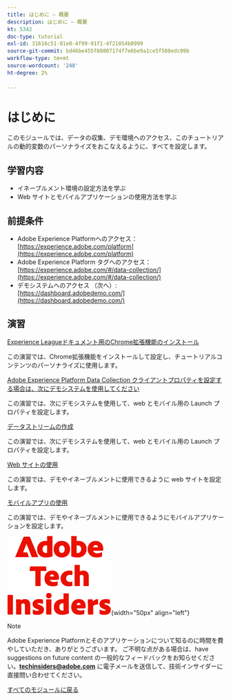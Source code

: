 ```yaml
---
title: はじめに – 概要
description: はじめに – 概要
kt: 5342
doc-type: tutorial
exl-id: 31616c51-01e0-4f99-91f1-4f21054b0999
source-git-commit: bd46be455f88007174f7e6be9a1ce5f508edc09b
workflow-type: tm+mt
source-wordcount: '248'
ht-degree: 2%

---
```


# はじめに

このモジュールでは、データの収集、デモ環境へのアクセス、このチュートリアルの動的変数のパーソナライズをおこなえるように、すべてを設定します。

## 学習内容

- イネーブルメント環境の設定方法を学ぶ
- Web サイトとモバイルアプリケーションの使用方法を学ぶ

## 前提条件

- Adobe Experience Platformへのアクセス：[https://experience.adobe.com/platform](https://experience.adobe.com/platform)
- Adobe Experience Platform タグへのアクセス：[https://experience.adobe.com/#/data-collection/](https://experience.adobe.com/#/data-collection/)
- デモシステムへのアクセス （次へ）: [https://dashboard.adobedemo.com/](https://dashboard.adobedemo.com/)

## 演習

[Experience Leagueドキュメント用のChrome拡張機能のインストール](./ex1.md)

この演習では、Chrome拡張機能をインストールして設定し、チュートリアルコンテンツのパーソナライズに使用します。

[Adobe Experience Platform Data Collection クライアントプロパティを設定する場合は、次にデモシステムを使用してください](./ex2.md)

この演習では、次にデモシステムを使用して、web とモバイル用の Launch プロパティを設定します。

[データストリームの作成](./ex3.md)

この演習では、次にデモシステムを使用して、web とモバイル用の Launch プロパティを設定します。

[Web サイトの使用](./ex4.md)

この演習では、デモやイネーブルメントに使用できるように web サイトを設定します。

[モバイルアプリの使用](./ex5.md)

この演習では、デモやイネーブルメントに使用できるようにモバイルアプリケーションを設定します。

![ 技術インサイダー ](./../../../assets/images/techinsiders.png){width="50px" align="left"}

>[!NOTE]
>
>Adobe Experience Platformとそのアプリケーションについて知るのに時間を費やしていただき、ありがとうございます。 ご不明な点がある場合は、have suggestions on future content の一般的なフィードバックをお知らせください。**techinsiders@adobe.com** に電子メールを送信して、技術インサイダーに直接問い合わせてください。

[すべてのモジュールに戻る](../../../overview.md)
